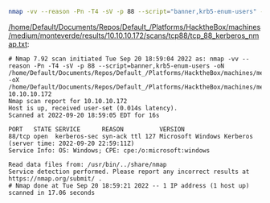 ```bash
nmap -vv --reason -Pn -T4 -sV -p 88 --script="banner,krb5-enum-users" -oN "/home/Default/Documents/Repos/Default_/Platforms/HacktheBox/machines/medium/monteverde/results/10.10.10.172/scans/tcp88/tcp_88_kerberos_nmap.txt" -oX "/home/Default/Documents/Repos/Default_/Platforms/HacktheBox/machines/medium/monteverde/results/10.10.10.172/scans/tcp88/xml/tcp_88_kerberos_nmap.xml" 10.10.10.172
```

[/home/Default/Documents/Repos/Default_/Platforms/HacktheBox/machines/medium/monteverde/results/10.10.10.172/scans/tcp88/tcp_88_kerberos_nmap.txt](file:///home/Default/Documents/Repos/Default_/Platforms/HacktheBox/machines/medium/monteverde/results/10.10.10.172/scans/tcp88/tcp_88_kerberos_nmap.txt):

```
# Nmap 7.92 scan initiated Tue Sep 20 18:59:04 2022 as: nmap -vv --reason -Pn -T4 -sV -p 88 --script=banner,krb5-enum-users -oN /home/Default/Documents/Repos/Default_/Platforms/HacktheBox/machines/medium/monteverde/results/10.10.10.172/scans/tcp88/tcp_88_kerberos_nmap.txt -oX /home/Default/Documents/Repos/Default_/Platforms/HacktheBox/machines/medium/monteverde/results/10.10.10.172/scans/tcp88/xml/tcp_88_kerberos_nmap.xml 10.10.10.172
Nmap scan report for 10.10.10.172
Host is up, received user-set (0.014s latency).
Scanned at 2022-09-20 18:59:05 EDT for 16s

PORT   STATE SERVICE      REASON          VERSION
88/tcp open  kerberos-sec syn-ack ttl 127 Microsoft Windows Kerberos (server time: 2022-09-20 22:59:11Z)
Service Info: OS: Windows; CPE: cpe:/o:microsoft:windows

Read data files from: /usr/bin/../share/nmap
Service detection performed. Please report any incorrect results at https://nmap.org/submit/ .
# Nmap done at Tue Sep 20 18:59:21 2022 -- 1 IP address (1 host up) scanned in 17.06 seconds

```
